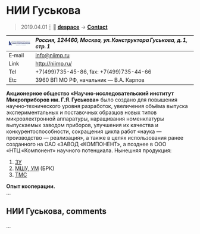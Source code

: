 # НИИ Гуськова
> 2019.04.01 ┊ **🚀 [despace](index.md)** → **[Contact](contact.md)**

|[![](f/contact/n/nii_guskova_logo1_thumb.jpg)](f/contact/n/nii_guskova_logo1.png)|*Россия, 124460, Москва, ул. Конструктора Гуськова, д. 1, стр. 1*|
|:--|:--|
|E‑mail| <info@niimp.ru> |
|Link| <http://niimp.ru/> |
|Tel| +7(499)735-45-86, fax: +7(499)735-44-66 |
|Etc| 3960 ВП МО РФ, начальник — В.А. Карпов |

**Акционерное общество «Научно‑исследовательский институт Микроприборов им. Г.Я. Гуськова»** было создано для повышения научно‑технического уровня разработок, увеличения объёма выпуска экспериментальных и поставочных образцов новых типов микроэлектронной аппаратуры, наращивания номенклатуры выпускаемых заводом приборов, улучшения их качества и конкурентоспособности, сокращения цикла работ «наука — производство — реализация», а также в целях использования ранее созданного на ОАО «ЗАВОД «КОМПОНЕНТ», а позднее в ООО «НТЦ «Компонент» научного потенциала. Нынешняя продукция:

   1. [ЗУ](ds.md)
   1. [МШУ, УМ](comms.md) (БРК)
   1. [ТМС](tms.md)

**Опыт кооперации.**  
…


<p style="page-break-after:always"> </p>

## НИИ Гуськова, comments

…
